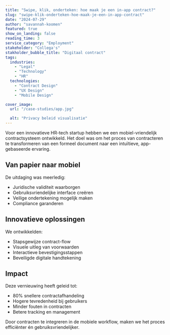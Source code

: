 ```yaml
---
title: "Swipe, klik, onderteken: hoe maak je een in-app contract?"
slug: "swipe-klik-onderteken-hoe-maak-je-een-in-app-contract"
date: "2024-07-29"
author: "savannah-koomen"
featured: true
show_on_landing: false
reading_time: 3
service_category: "Employment"
stakeholder: "Collega's"
stakholder_bubble_title: "Digitaal contract"
tags:
  industries:
    - "Legal"
    - "Technology"
    - "HR"
  technologies:
    - "Contract Design"
    - "UX Design"
    - "Mobile Design"

cover_image:
  url: "/case-studies/app.jpg"

  alt: "Privacy beleid visualisatie"
---
```


Voor een innovatieve HR-tech startup hebben we een mobiel-vriendelijk contractsysteem ontwikkeld. Het doel was om het proces van contracteren te transformeren van een formeel document naar een intuïtieve, app-gebaseerde ervaring.

## Van papier naar mobiel

De uitdaging was meerledig:

- Juridische validiteit waarborgen
- Gebruiksvriendelijke interface creëren
- Veilige ondertekening mogelijk maken
- Compliance garanderen

## Innovatieve oplossingen

We ontwikkelden:

- Stapsgewijze contract-flow
- Visuele uitleg van voorwaarden
- Interactieve bevestigingsstappen
- Beveiligde digitale handtekening

## Impact

Deze vernieuwing heeft geleid tot:

- 80% snellere contractafhandeling
- Hogere tevredenheid bij gebruikers
- Minder fouten in contracten
- Betere tracking en management

Door contracten te integreren in de mobiele workflow, maken we het proces efficiënter én gebruiksvriendelijker.

